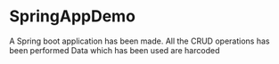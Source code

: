 # SpringAppDemo

A Spring boot application has been made.
All the CRUD operations has been performed
Data which has been used are harcoded

